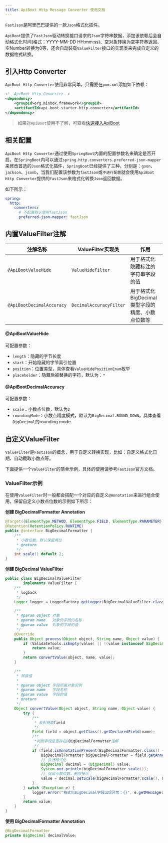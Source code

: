 ```yaml
---
title: ApiBoot Http Message Converter 使用文档
---
```


`FastJson`是阿里巴巴提供的一款`Json`格式化插件。

`ApiBoot`提供了`FastJson`驱动转换接口请求的`Json`字符串数据，添加该依赖后会自动格式化时间(格式：YYYY-MM-DD HH:mm:ss)、空对象转换为空字符串返回、空Number转换为0等，还会自动装载`ValueFilter`接口的实现类来完成自定义的数据格式转换。

## 引入Http Converter

`ApiBoot Http Converter`使用非常简单，只需要在`pom.xml`添加如下依赖：

```xml
<!--ApiBoot Http Converter-->
<dependency>
	<groupId>org.minbox.framework</groupId>
	<artifactId>api-boot-starter-http-converter</artifactId>
</dependency>
```

> 如果对`ApiBoot`使用不了解，可查看[快速接入ApiBoot](/docs/quick-start.html)

## 相关配置

`ApiBoot Http Converter`通过使用`SpringBoot`内置的配置参数名来确定是否开启，在`SpringBoot`内可以通过`spring.http.converters.preferred-json-mapper`来修改首选的`Json`格式化插件，`SpringBoot`已经提供了三种，分别是：`gson`、`jackson`、`jsonb`，当我们配置该参数为`fastJson`或`不进行配置`就会使用`ApiBoot Http Converter`提供的`fastJson`来格式化转换`Json`返回数据。

如下所示：

```yaml
spring:
  http:
    converters:
      # 不配置默认使用fastJson
      preferred-json-mapper: fastJson

```

## 内置ValueFilter注解

| 注解名称                  | ValueFilter实现类       | 作用                                             |
| ------------------------- | ----------------------- | ------------------------------------------------ |
| `@ApiBootValueHide`       | `ValueHideFilter`       | 用于格式化隐藏标注的字符串字段的值               |
| `@ApiBootDecimalAccuracy` | `DecimalAccuracyFilter` | 用于格式化BigDecimal类型字段的精度、小数点位数等 |

#### @ApiBootValueHide

可配置参数：

- `length`：隐藏的字节长度
- `start`：开始隐藏的字节索引位置
- `position`：位置类型，具体查看`ValueHidePositionEnum`枚举
- `placeholder`：隐藏后被替换的字符，默认为：`*`

#### @ApiBootDecimalAccuracy

可配置参数：

- `scale`：小数点位数，默认为`2`
- `roundingMode`：小数点精度模式，默认为`BigDecimal.ROUND_DOWN`，具体查看`BigDecimal`的rounding mode

## 自定义ValueFilter

`ValueFilter`是`FastJson`的概念，用于自定义转换实现，比如：自定义格式化日期、自动截取小数点等。

下面提供一个`ValueFilter`的简单示例，具体的使用请参考`FastJson`官方文档。

### ValueFilter示例

在使用`ValueFilter`时一般都会搭配一个对应的自定义`@Annotation`来进行组合使用，保留自定义小数点位数的示例如下所示：

**创建 BigDecimalFormatter Annotation**

```java
@Target({ElementType.METHOD, ElementType.FIELD, ElementType.PARAMETER})
@Retention(RetentionPolicy.RUNTIME)
public @interface BigDecimalFormatter {
    /**
     * 小数位数，默认保留两位
     * @return
     */
    int scale() default 2;
}
```

**创建 BigDecimal ValueFilter**

```java
public class BigDecimalValueFilter
        implements ValueFilter {
    /**
     * logback
     */
    Logger logger = LoggerFactory.getLogger(BigDecimalValueFilter.class);

    /**
     * @param object 对象
     * @param name   对象的字段的名称
     * @param value  对象的字段的值
     */
    @Override
    public Object process(Object object, String name, Object value) {
        if (ValidateTools.isEmpty(value) || !(value instanceof BigDecimal)) {
            return value;
        }
        return convertValue(object, name, value);
    }

    /**
     * 转换值
     *
     * @param object 字段所属对象实例
     * @param name   字段名称
     * @param value  字段的值
     * @return
     */
    Object convertValue(Object object, String name, Object value) {
        try {
            /**
             * 反射获取field
             */
            Field field = object.getClass().getDeclaredField(name);
            /**
             *判断字段是否存在@BigDecimalFormatter注解
             */
            if (field.isAnnotationPresent(BigDecimalFormatter.class)) {
                BigDecimalFormatter bigDecimalFormatter = field.getAnnotation(BigDecimalFormatter.class);
                // 执行格式化
                BigDecimal decimal = (BigDecimal) value;
                System.out.println(bigDecimalFormatter.scale());
                // 保留小数位数，删除多余
                value = decimal.setScale(bigDecimalFormatter.scale(), BigDecimal.ROUND_DOWN).doubleValue();
            }
        } catch (Exception e) {
            logger.error("格式化BigDecimal字段出现异常：{}", e.getMessage());
        }
        return value;
    }
}
```

**使用 BigDecimalFormatter Annotation**

```java
@BigDecimalFormatter
private BigDecimal decimalValue;
```

